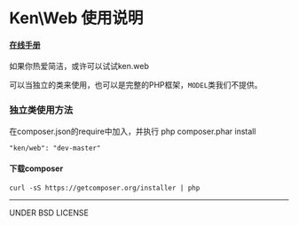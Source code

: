 Ken\Web 使用说明
=========
#### [在线手册](doc)

如果你热爱简洁，或许可以试试ken.web 

可以当独立的类来使用，也可以是完整的PHP框架，`MODEL`类我们不提供。

### 独立类使用方法

在composer.json的require中加入，并执行 php composer.phar  install

    "ken/web": "dev-master"  
 

#### 下载composer

    curl -sS https://getcomposer.org/installer | php

 
    

 
----------


UNDER BSD LICENSE

    